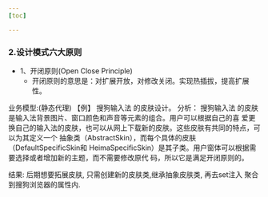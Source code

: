 ```yaml
---
[toc]

---
```

### 2.设计模式六大原则
* 1、开闭原则(Open Close Principle) 
  * 开闭原则的意思是：对扩展开放，对修改关闭。实现热插拔，提高扩展性。

业务模型:(静态代理)
【例】 搜狗输入法 的皮肤设计。
分析： 搜狗输入法 的皮肤是输入法背景图片、窗口颜色和声音等元素的组合。用户可以根据自己的喜
爱更换自己的输入法的皮肤，也可以从网上下载新的皮肤。这些皮肤有共同的特点，可以为其定义一个
抽象类（AbstractSkin），而每个具体的皮肤（DefaultSpecificSkin和
HeimaSpecificSkin）是其子类。用户窗体可以根据需要选择或者增加新的主题，而不需要修改原代
码，所以它是满足开闭原则的。

结果:
后期想要拓展皮肤,
只需创建新的皮肤类,继承抽象皮肤类,
再去set注入 聚合到搜狗浏览器的属性内.
